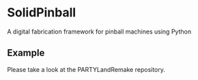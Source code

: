 SolidPinball
============

A digital fabrication framework for pinball machines using Python

Example
-------

Please take a look at the PARTYLandRemake repository.
